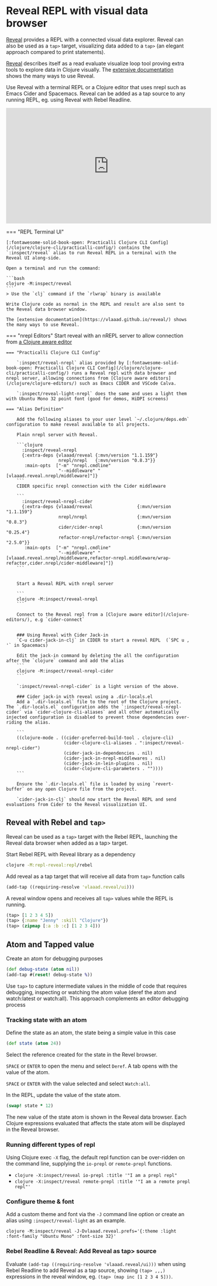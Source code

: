 # Reveal REPL with visual data browser

[Reveal](https://vlaaad.github.io/reveal/) provides a REPL with a connected visual data explorer.  Reveal can also be used as a `tap>` target, visualizing data added to a `tap>` (an elegant approach compared to print statements).

[Reveal](https://vlaaad.github.io/reveal/) describes itself as a read evaluate visualize loop tool proving extra tools to explore data in Clojure visually.  The [extensive documentation](https://vlaaad.github.io/reveal/) shows the many ways to use Reveal.

Use Reveal with a terminal REPL or a Clojure editor that uses nrepl such as Emacs Cider and Spacemacs.  Reveal can be added as a tap source to any running REPL, eg. using Reveal with Rebel Readline.

<p style="text-align:center">
<iframe width="560" height="315" src="https://www.youtube.com/embed/1jy09_16EeY" title="YouTube video player" frameborder="0" allow="accelerometer; autoplay; clipboard-write; encrypted-media; gyroscope; picture-in-picture" allowfullscreen></iframe>
</p>


=== "REPL Terminal UI"

    [:fontawesome-solid-book-open: Practicalli Clojure CLI Config](/clojure/clojure-cli/practicalli-config/) contains the `:inspect/reveal` alias to run Reveal REPL in a terminal with the Reveal UI along-side.

    Open a terminal and run the command:

    ```bash
    clojure -M:inspect/reveal
    ```
    > Use the `clj` command if the `rlwrap` binary is available

    Write Clojure code as normal in the REPL and result are also sent to the Reveal data browser window.

    The [extensive documentation](https://vlaaad.github.io/reveal/) shows the many ways to use Reveal.


=== "nrepl Editors"
    Start reveal with an nREPL server to allow connection from [a Clojure aware editor](/clojure/clojure-editors/)


    === "Practicalli Clojure CLI Config"

        `:inspect/reveal-nrepl` alias provided by [:fontawesome-solid-book-open: Practicalli Clojure CLI Config](/clojure/clojure-cli/practicalli-config/) runs a Reveal repl with data browser and nrepl server, allowing connections from [Clojure aware editors](/clojure/clojure-editors/) such as Emacs CIDER and VSCode Calva.

        `:inspect/reveal-light-nrepl` does the same and uses a light them with Ubuntu Mono 32 point font (good for demos, HiDPI screens)

    === "Alias Definition"

        Add the following aliases to your user level `~/.clojure/deps.edn` configuration to make reveal available to all projects.

        Plain nrepl server with Reveal.

        ```clojure
          :inspect/reveal-nrepl
          {:extra-deps {vlaaad/reveal {:mvn/version "1.1.159"}
                        nrepl/nrepl   {:mvn/version "0.8.3"}}
           :main-opts  ["-m" "nrepl.cmdline"
                        "--middleware" "[vlaaad.reveal.nrepl/middleware]"]}
        ```
        CIDER specific nrepl connection with the Cider middleware

        ```
          :inspect/reveal-nrepl-cider
          {:extra-deps {vlaaad/reveal                 {:mvn/version "1.1.159"}
                        nrepl/nrepl                   {:mvn/version "0.8.3"}
                        cider/cider-nrepl             {:mvn/version "0.25.4"}
                        refactor-nrepl/refactor-nrepl {:mvn/version "2.5.0"}}
           :main-opts  ["-m" "nrepl.cmdline"
                        "--middleware" "[vlaaad.reveal.nrepl/middleware,refactor-nrepl.middleware/wrap-refactor,cider.nrepl/cider-middleware]"]}
        ```


        Start a Reveal REPL with nrepl server

        ```
        clojure -M:inspect/reveal-nrepl
        ```

        Connect to the Reveal repl from a [Clojure aware editor](/clojure-editors/), e.g `cider-connect`


        ### Using Reveal with Cider Jack-in
        `C-u cider-jack-in-clj` in CIDER to start a reveal REPL  (`SPC u , '` in Spacemacs)

        Edit the jack-in command by deleting the all the configuration after the `clojure` command and add the alias
        ```
        clojure -M:inspect/reveal-nrepl-cider
        ```

        `:inspect/reveal-nrepl-cider` is a light version of the above.

        ### Cider jack-in with reveal using a .dir-locals.el
        Add a `.dir-locals.el` file to the root of the Clojure project. The `.dir-locals.el` configuration adds the `:inspect/reveal-nrepl-cider` via `cider-clojure-cli-aliases` and all other automatically injected configuration is disabled to prevent those dependencies over-riding the alias.

        ```
        ((clojure-mode . ((cider-preferred-build-tool . clojure-cli)
                          (cider-clojure-cli-aliases . ":inspect/reveal-nrepl-cider")
                          (cider-jack-in-dependencies . nil)
                          (cider-jack-in-nrepl-middlewares . nil)
                          (cider-jack-in-lein-plugins . nil)
                          (cider-clojure-cli-parameters . ""))))
        ```

        Ensure the `.dir-locals.el` file is loaded by using `revert-buffer` on any open Clojure file from the project.

        `cider-jack-in-clj` should now start the Reveal REPL and send evaluations from Cider to the Reveal visualization UI.


## Reveal with Rebel and `tap>`

Reveal can be used as a `tap>` target with the Rebel REPL, launching the Reveal data browser when added as a tap> target.

Start Rebel REPL with Reveal library as a dependency

```bash
clojure -M:repl-reveal:repl/rebel
```

Add reveal as a tap target that will receive all data from `tap>` function calls

```clojure
(add-tap ((requiring-resolve 'vlaaad.reveal/ui)))
```

A reveal window opens and receives all `tap>` values while the REPL is running.

```clojure
(tap> [1 2 3 4 5])
(tap> {:name "Jenny" :skill "Clojure"})
(tap> (zipmap [:a :b :c] [1 2 3 4]))
```


## Atom and Tapped value

Create an atom for debugging purposes

```clojure
(def debug-state (atom nil))
(add-tap #(reset! debug-state %))
```

Use `tap>` to capture intermediate values in the middle of code that requires debugging, inspecting or watching the atom value (deref the atom and watch:latest or watch:all).  This approach complements an editor debugging process


### Tracking state with an atom

Define the state as an atom, the state being a simple value in this case

```clojure
(def state (atom 24))
```

Select the reference created for the state in the Revel browser.

`SPACE` or `ENTER` to open the menu and select `Deref`.  A tab opens with the value of the atom.

`SPACE` or `ENTER` with the value selected and select `Watch:all`.

In the REPL, update the value of the state atom.

```clojure
(swap! state * 12)
```

The new value of the state atom is shown in the Reveal data browser.  Each Clojure expressions evaluated that affects the state atom will be displayed in the Reveal browser.


### Running different types of repl

Using Clojure exec `-X` flag, the default repl function can be over-ridden on the command line, supplying the `io-prepl` or `remote-prepl` functions.

* `clojure -X:inspect/reveal io-prepl :title '"I am a prepl repl"`
* `clojure -X:inspect/reveal remote-prepl :title '"I am a remote prepl repl"'`

### Configure theme & font

Add a custom theme and font via the `-J` command line option or create an alias using `:inspect/reveal-light` as an example.

```shell
clojure -M:inspect/reveal -J-Dvlaaad.reveal.prefs='{:theme :light :font-family "Ubuntu Mono" :font-size 32}'
```

### Rebel Readline & Reveal: Add Reveal as tap> source

Evaluate `(add-tap ((requiring-resolve 'vlaaad.reveal/ui)))` when using Rebel Readline to add Reveal as a tap source, showing `(tap> ,,,)` expressions in the reveal window, eg. `(tap> (map inc [1 2 3 4 5]))`.
